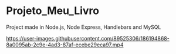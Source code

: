 # Projeto_Meu_Livro
Project made in Node.js, Node Express, Handlebars and MySQL


https://user-images.githubusercontent.com/89525306/186194868-8a0095ab-2c9e-4ad3-87af-ecebe29eca97.mp4
